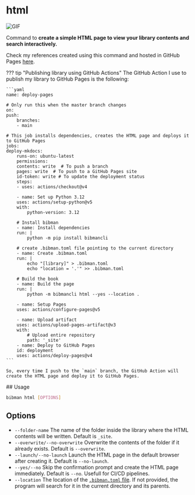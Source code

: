 # html

![GIF](../media/html.gif)

Command to **create a simple HTML page to view your library contents and search interactively.**

Check my references created using this command and hosted in GitHub Pages [here](https://parzival1918.github.io/references/).

??? tip "Publishing library using GitHub Actions"
    The GitHub Action I use to publish my library to GitHub Pages is the following:

    ```yaml
    name: deploy-pages

    # Only run this when the master branch changes
    on:
    push:
        branches:
        - main

    # This job installs dependencies, creates the HTML page and deploys it to GitHub Pages
    jobs:
    deploy-mkdocs:
        runs-on: ubuntu-latest
        permissions:
        contents: write  # To push a branch 
        pages: write  # To push to a GitHub Pages site
        id-token: write # To update the deployment status
        steps:
        - uses: actions/checkout@v4

        - name: Set up Python 3.12
        uses: actions/setup-python@v5
        with:
            python-version: 3.12

        # Install bibman
        - name: Install dependencies
        run: |
            python -m pip install bibmancli

        # create .bibman.toml file pointing to the current directory
        - name: Create .bibman.toml
        run: |
            echo "[library]" > .bibman.toml
            echo "location = '.'" >> .bibman.toml

        # Build the book
        - name: Build the page
        run: |
            python -m bibmancli html --yes --location .

        - name: Setup Pages
        uses: actions/configure-pages@v5

        - name: Upload artifact
        uses: actions/upload-pages-artifact@v3
        with:
            # Upload entire repository
            path: '_site'
        - name: Deploy to GitHub Pages
        id: deployment
        uses: actions/deploy-pages@v4
    ```

    So, every time I push to the `main` branch, the GitHub Action will create the HTML page and deploy it to GitHub Pages.

## Usage

```bash
bibman html [OPTIONS]
```

## Options

* `--folder-name` The name of the folder inside the library where the HTML contents will be written. Default is `_site`.
* `--overwrite/--no-overwrite` Overwrite the contents of the folder if it already exists. Default is `--overwrite`.
* `--launch/--no-launch` Launch the HTML page in the default browser after creating it. Default is `--no-launch`.
* `--yes/--no` Skip the confirmation prompt and create the HTML page immediately. Default is `--no`. Usefull for CI/CD pipelines.
* `--location` The location of the [`.bibman.toml` file](../config-format/index.md). If not provided, the program will search for it in the current directory and its parents.